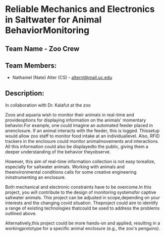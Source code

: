 # Reliable Mechanics and Electronics in Saltwater for Animal BehaviorMonitoring 
## Team Name - Zoo Crew
## Team Members:
- Nathaniel (Nate) Alter (CS) - alternl@mail.uc.edu
## Description:
In collaboration with Dr. Kalafut at the zoo

Zoos and aquaria wish to monitor their animals in real-time and provideoptions for displaying information on the animals' momentary behavior.For example, one could imagine an automated feeder placed in anenclosure. If an animal interacts with the feeder, this is logged. Thissetup would allow zoo staff to monitor food intake at an individuallevel. Also, RFID trackers in the enclosure could monitor animalmovements and interactions. All this information could also be displayedto the public, giving them a deeper understanding of the behavior theyobserve.

However, this aim of real-time information collection is not easy torealize, especially for saltwater animals. Working with animals and theenvironmental conditions calls for some creative engineering ininstrumenting an enclosure.  

Both mechanical and electronic constraints have to be overcome.In this project, you will contribute to the design of monitoring systemsfor captive saltwater animals. This project can be adjusted in scope,depending on your interests and the changing covid situation. Theproject could aim to identify a range of existing technologies thatcould be used to address the problems outlined above. 

Alternatively,this project could be more hands-on and applied, resulting in a workingprototype for a specific animal enclosure (e.g., the zoo's penguins).